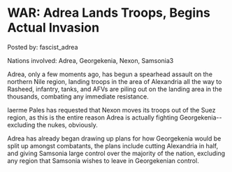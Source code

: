 # WAR: Adrea Lands Troops, Begins Actual Invasion

Posted by: fascist_adrea

Nations involved: Adrea, Georgekenia, Nexon, Samsonia3

Adrea, only a few moments ago, has begun a spearhead assault on the northern Nile region, landing troops in the area of Alexandria all the way to Rasheed, infantry, tanks, and AFVs are piling out on the landing area in the thousands, combating any immediate resistance.

Iaerme Pales has requested that Nexon moves its troops out of the Suez region, as this is the entire reason Adrea is actually fighting Georgekenia--excluding the nukes, obviously.

Adrea has already began drawing up plans for how Georgekenia would be split up amongst combatants, the plans include cutting Alexandria in half, and giving Samsonia large control over the majority of the nation, excluding any region that Samsonia wishes to leave in Georgekenian control.